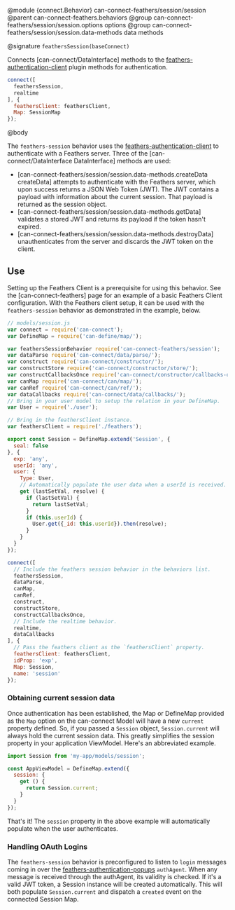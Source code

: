 @module {connect.Behavior} can-connect-feathers/session/session
@parent can-connect-feathers.behaviors
@group can-connect-feathers/session/session.options options
@group can-connect-feathers/session/session.data-methods data methods

@signature `feathersSession(baseConnect)`

Connects [can-connect/DataInterface] methods to the [feathers-authentication-client](https://github.com/feathersjs/feathers-authentication-client) plugin methods for authentication.

```js
connect([
  feathersSession,
  realtime
], {
  feathersClient: feathersClient,
  Map: SessionMap
});
``` 

@body

The `feathers-session` behavior uses the [feathers-authentication-client](https://github.com/feathersjs/feathers-authentication-client) to authenticate with a Feathers server.  Three of the [can-connect/DataInterface DataInterface] methods are used:

 - [can-connect-feathers/session/session.data-methods.createData createData] attempts to authenticate with the Feathers server, which upon success returns a JSON Web Token (JWT).  The JWT contains a payload with information about the current session.  That payload is returned as the session object.
 - [can-connect-feathers/session/session.data-methods.getData] validates a stored JWT and returns its payload if the token hasn't expired.
 - [can-connect-feathers/session/session.data-methods.destroyData] unauthenticates from the server and discards the JWT token on the client.

## Use

Setting up the Feathers Client is a prerequisite for using this behavior.  See the [can-connect-feathers] page for an example of a basic Feathers Client configuration.  With the Feathers client setup, it can be used with the `feathers-session` behavior as demonstrated in the example, below.

```js
// models/session.js
var connect = require('can-connect');
var DefineMap = require('can-define/map/');

var feathersSessionBehavior require('can-connect-feathers/session');
var dataParse require('can-connect/data/parse/');
var construct require('can-connect/constructor/');
var constructStore require('can-connect/constructor/store/');
var constructCallbacksOnce require('can-connect/constructor/callbacks-once/');
var canMap require('can-connect/can/map/');
var canRef require('can-connect/can/ref/');
var dataCallbacks require('can-connect/data/callbacks/');
// Bring in your user model to setup the relation in your DefineMap.
var User = require('./user');

// Bring in the feathersClient instance.
var feathersClient = require('./feathers');

export const Session = DefineMap.extend('Session', {
  seal: false
}, {
  exp: 'any',
  userId: 'any',
  user: {
    Type: User,
    // Automatically populate the user data when a userId is received.
    get (lastSetVal, resolve) {
      if (lastSetVal) {
        return lastSetVal;
      }
      if (this.userId) {
        User.get({_id: this.userId}).then(resolve);
      }
    }
  }
});

connect([
  // Include the feathers session behavior in the behaviors list.
  feathersSession,
  dataParse,
  canMap,
  canRef,
  construct,
  constructStore,
  constructCallbacksOnce,
  // Include the realtime behavior.
  realtime,
  dataCallbacks
], {
  // Pass the feathers client as the `feathersClient` property.
  feathersClient: feathersClient,
  idProp: 'exp',
  Map: Session,
  name: 'session'
});
```

### Obtaining current session data

Once authentication has been established, the Map or DefineMap provided as the `Map` option on the can-connect Model will have a new `current` property defined.  So, if you passed a `Session` object, `Session.current` will always hold the current session data.  This greatly simplifies the session property in your application ViewModel.  Here's an abbreviated example.

```js
import Session from 'my-app/models/session';

const AppViewModel = DefineMap.extend({
  session: {
    get () {
      return Session.current;
    }
  }
});
```

That's it!  The `session` property in the above example will automatically populate when the user authenticates.

### Handling OAuth Logins

The `feathers-session` behavior is preconfigured to listen to `login` messages coming in over the [feathers-authentication-popups](https://github.com/feathersjs/feathers-authentication-popups) `authAgent`.  When any message is received through the authAgent, its validity is checked.  If it's a valid JWT token, a Session instance will be created automatically.  This will both populate `Session.current` and dispatch a `created` event on the connected Session Map.